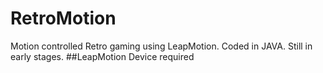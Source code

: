 # RetroMotion
Motion controlled Retro gaming using LeapMotion. Coded in JAVA. Still in early stages.
##LeapMotion Device required
